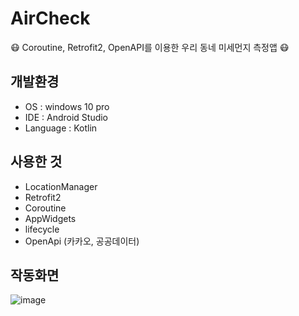 # AirCheck
😷  Coroutine, Retrofit2, OpenAPI를 이용한 우리 동네 미세먼지 측정앱 😷

## 개발환경
* OS : windows 10 pro
* IDE : Android Studio
* Language : Kotlin

## 사용한 것
* LocationManager
* Retrofit2
* Coroutine
* AppWidgets
* lifecycle
* OpenApi (카카오, 공공데이터)

## 작동화면
![image](https://user-images.githubusercontent.com/62370144/166417757-c2030f78-4c7c-489f-abf4-ae8740c3939e.png)

